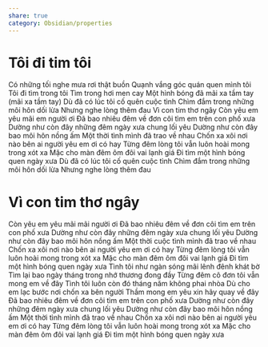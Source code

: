 ```yaml
---
share: true
category: Obsidian/properties
---
```


# Tôi đi tim tôi

Có những tối nghe mưa rơi thật buồn
Quạnh vắng góc quán quen mình tôi
Tôi đi tìm trong tôi
Tìm trong hơi men cay
Một hình bóng đã mãi xa tầm tay (mãi xa tầm tay)
Dù đã có lúc tôi cố quên cuộc tình
Chìm đắm trong những môi hôn dối lừa
Nhưng nghe lòng thêm đau
Vì con tim thơ ngây
Còn yêu em yêu mãi em người ơi
Đã bao nhiêu đêm về đơn côi tìm em trên con phố xưa
Dường như còn đây những đêm ngày xưa chung lối yêu
Dường như còn đây bao môi hôn nồng ấm
Một thời tình mình đã trao về nhau
Chốn xa xôi nơi nào bên ai người yêu em ơi có hay
Từng đêm lòng tôi vẫn luôn hoài mong trong xót xa
Mặc cho màn đêm ôm đôi vai lạnh giá
Đi tìm một hình bóng quen ngày xưa
Dù đã có lúc tôi cố quên cuộc tình
Chìm đắm trong những môi hôn dối lừa
Nhưng nghe lòng thêm đau

# Vì con tim thơ ngây
Còn yêu em yêu mãi mãi người ơi
Đã bao nhiêu đêm về đơn côi tìm em trên con phố xưa
Dường như còn đây những đêm ngày xưa chung lối yêu
Dường như còn đây bao môi hôn nồng ấm
Một thời cuộc tình mình đã trao về nhau
Chốn xa xôi nơi nào bên ai người yêu em ơi có hay
Từng đêm lòng tôi vẫn luôn hoài mong trong xót xa
Mặc cho màn đêm ôm đôi vai lạnh giá
Đi tìm một hình bóng quen ngày xưa
Tình tôi như ngàn sóng mãi lênh đênh khát bờ
Tìm lại bao ngày tháng trong nhớ thương đong đầy
Từng đêm cô đơn tôi vẫn mong em về đây
Tình tôi luôn còn đó tháng năm không phai nhòa
Dù cho em lạc bước nơi chốn xa bên người
Thầm mong em yêu xin hãy quay về đây
Đã bao nhiêu đêm về đơn côi tìm em trên con phố xưa
Dường như còn đây những đêm ngày xưa chung lối yêu
Dường như còn đây bao môi hôn nồng ấm
Một thời tình mình đã trao về nhau
Chốn xa xôi nơi nào bên ai người yêu em ơi có hay
Từng đêm lòng tôi vẫn luôn hoài mong trong xót xa
Mặc cho màn đêm ôm đôi vai lạnh giá
Đi tìm một hình bóng quen ngày xưa